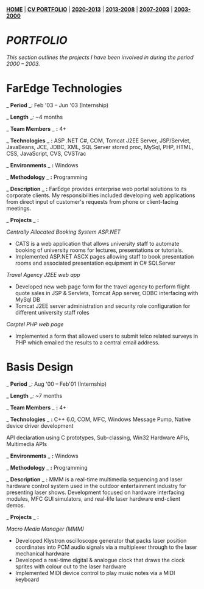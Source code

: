 **[HOME](https://bleunguts.github.io/bleunguts)** | **[CV PORTFOLIO](https://bleunguts.github.io/bleunguts/portfolio)** | **[2020-2013](https://bleunguts.github.io/bleunguts/portfolio2020)** | **[2013-2008](https://bleunguts.github.io/bleunguts/portfolio2013)** | **[2007-2003](https://bleunguts.github.io/bleunguts/portfolio2007)** | **[2003-2000](https://bleunguts.github.io/bleunguts/portfolio2003)**
# _PORTFOLIO_

_This section outlines the projects I have been involved in during the period 2000 – 2003._

# FarEdge Technologies

_ **Period** __:_ Feb '03 – Jun '03 (Internship)

_ **Length** __:_ ~4 months

_ **Team Members** _ **:** 4+

_ **Technologies** _ **:** ASP .NET C#, COM, Tomcat J2EE Server, JSP/Servlet, JavaBeans, JCE, JDBC, XML, SQL Server stored proc, MySql, PHP, HTML, CSS, JavaScript, CVS, CVSTrac

_ **Environments** _ **:** Windows

_ **Methodology** _ **:** Programming

_ **Description** _ **:** FarEdge provides enterprise web portal solutions to its corporate clients. My responsibilities included developing web applications from direct input of customer's requests from phone or client-facing meetings.

_ **Projects** _ **:**

_Centrally Allocated Booking System ASP.NET_

- CATS is a web application that allows university staff to automate booking of university rooms for lectures, presentations or tutorials.
- Implemented ASP.NET ASCX pages allowing staff to book presentation rooms and associated presentation equipment in C# SQLServer

_Travel Agency J2EE web app_

- Developed new web page form for the travel agency to perform flight quote sales in JSP & Servlets, Tomcat App server, ODBC interfacing with MySql DB
- Tomcat J2EE server administration and security role configuration for different university staff roles

_Corptel PHP web page_

- Implemented a form that allowed users to submit telco related surveys in PHP which emailed the results to a central email address.

# Basis Design

_ **Period** __:_ Aug '00 – Feb'01 (Internship)

_ **Length** __:_ ~7 months

_ **Team Members** _ **:** 4+

_ **Technologies** _ **:** C++ 6.0, COM, MFC, Windows Message Pump, Native device driver development

API declaration using C prototypes, Sub-classing, Win32 Hardware APIs, Multimedia APIs

_ **Environments** _ **:** Windows

_ **Methodology** _ **:** Programming

_ **Description** _ **:** MMM is a real-time multimedia sequencing and laser hardware control system used in the outdoor entertainment industry for presenting laser shows. Development focused on hardware interfacing modules, MFC GUI simulators, and real-life laser hardware end-client demos.

_ **Projects** _ **:**

_Macro Media Manager (MMM)_

- Developed Klystron oscilloscope generator that packs laser position coordinates into PCM audio signals via a multiplexer through to the laser mechanical hardware
- Developed a real-time digital & analogue clock that draws the clock sprites with colour out to the laser hardware
- Implemented MIDI device control to play music notes via a MIDI keyboard